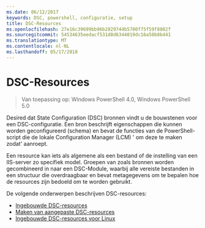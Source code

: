 ```yaml
---
ms.date: 06/12/2017
keywords: DSC, powershell, configuratie, setup
title: DSC-Resources
ms.openlocfilehash: 27e16c39699bb96b2829744b5700f75f59f8802f
ms.sourcegitcommit: 54534635eedacf531d8d6344019dc16a50b8b441
ms.translationtype: MT
ms.contentlocale: nl-NL
ms.lasthandoff: 05/17/2018
---
```

# <a name="dsc-resources"></a>DSC-Resources

>Van toepassing op: Windows PowerShell 4.0, Windows PowerShell 5.0

Desired dat State Configuration (DSC) bronnen vindt u de bouwstenen voor een DSC-configuratie. Een bron beschrijft eigenschappen die kunnen worden geconfigureerd (schema) en bevat de functies van de PowerShell-script die de lokale Configuration Manager (LCM) ' om deze te maken zodat' aanroept.

Een resource kan iets als algemene als een bestand of de instelling van een IIS-server zo specifiek model.  Groepen van zoals bronnen worden gecombineerd in naar een DSC-Module, waarbij alle vereiste bestanden in een structuur die overdraagbaar en bevat metagegevens om te bepalen hoe de resources zijn bedoeld om te worden gebruikt.

De volgende onderwerpen beschrijven DSC-resources:

- [Ingebouwde DSC-resources](builtInResource.md)
- [Maken van aangepaste DSC-resources](authoringResource.md)
- [Ingebouwde DSC-resources voor Linux](lnxBuiltInResources.md)
